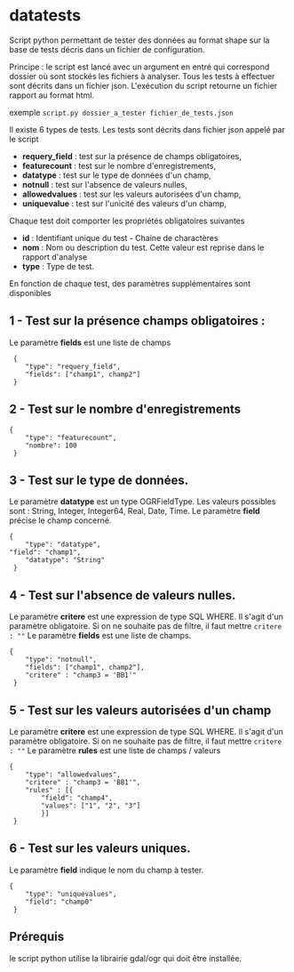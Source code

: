 # datatests
Script python permettant de tester des données au format shape sur la base de tests décris dans un fichier de configuration.

Principe : le script est lancé avec un argument en entré qui correspond dossier où sont stockés les fichiers à analyser. Tous les tests à effectuer sont décrits dans un fichier json. L'exécution du script retourne un fichier rapport au format html.

exemple `script.py dossier_a_tester fichier_de_tests.json`

Il existe 6 types de tests. Les tests sont décrits dans fichier json appelé par le script

 - **requery_field** : test sur la présence de champs obligatoires,
 - **featurecount** : test sur le nombre d'enregistrements,
 - **datatype** : test sur le type de données d'un champ,
 - **notnull** : test sur l'absence de valeurs nulles,
 - **allowedvalues** : test sur les valeurs autorisées d'un champ,
 - **uniquevalue** : test sur l'unicité des valeurs d'un champ,
 
 
Chaque test doit comporter les propriétés obligatoires suivantes

 - **id** : Identifiant unique du test - Chaine de charactères
 - **nom** : Nom ou description du test. Cette valeur est reprise dans le rapport d'analyse
 - **type** : Type de test. 

En fonction de chaque test, des paramètres supplémentaires sont disponibles

## 1 - Test sur la présence champs obligatoires :

Le paramètre **fields** est une liste de champs
 
     {
       	"type": "requery_field",
       	"fields": ["champ1", champ2"]
     }

## 2 - Test sur le nombre d'enregistrements
    
    {
       	"type": "featurecount",
       	"nombre": 100
     }

## 3 - Test sur le type de données. 

Le paramètre **datatype** est un type OGRFieldType. Les valeurs possibles sont : String, Integer, Integer64, Real, Date, Time.
Le paramètre **field** précise le champ concerné.
    
    {
       	"type": "datatype",
	"field": "champ1",
       	"datatype": "String"
     }

## 4 - Test sur l'absence de valeurs nulles. 

Le paramètre **critere** est une expression de type SQL WHERE. Il s'agit d'un paramètre obligatoire. Si on ne souhaite pas de filtre, il faut mettre `critere : ""`
Le paramètre **fields** est une liste de champs.
    
    {
       	"type": "notnull",
       	"fields": ["champ1", champ2"],
       	"critere" : "champ3 = 'BB1'"
     }

## 5 - Test sur les valeurs autorisées d'un champ

Le paramètre **critere** est une expression de type SQL WHERE. Il s'agit d'un paramètre obligatoire. Si on ne souhaite pas de filtre, il faut mettre `critere : ""`
Le paramètre **rules** est une liste de champs / valeurs
    
    {
       	"type": "allowedvalues",       	
       	"critere" : "champ3 = 'BB1'",
       	"rules" : [{
	       	"field": "champ4",
	       	"values": ["1", "2", "3"]
	       	}]
     }

## 6 - Test sur les valeurs uniques. 

Le paramètre **field** indique le nom du champ à tester.
    
    {
       	"type": "uniquevalues",
       	"field": "champ0"
     }
     
     
## Prérequis

le script python utilise la librairie gdal/ogr qui doit être installée.
